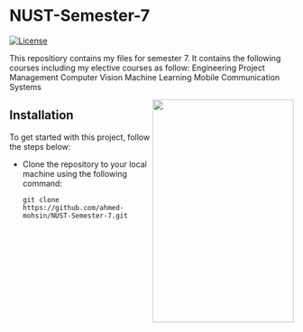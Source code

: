 # NUST-Semester-7
[![License](https://img.shields.io/badge/License-MIT-blue.svg)](https://opensource.org/licenses/MIT)

This repositiory contains my files for semester 7. It contains the following courses including my elective courses as follow:
Engineering Project Management
Computer Vision
Machine Learning
Mobile Communication Systems

[<img align="right" width="250" height="395" src="(https://crystalpng.com/wp-content/uploads/2022/02/national-university.png)"/>](https://nust.edu.pk/)

## Installation
To get started with this project, follow the steps below:

- Clone the repository to your local machine using the following command:

    ```fish
    git clone https://github.com/ahmed-mohsin/NUST-Semester-7.git
    ```

